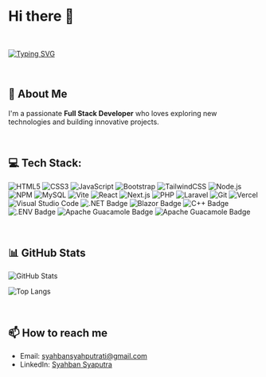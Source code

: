 # Hi there 👋

<br>

[![Typing SVG](https://readme-typing-svg.demolab.com?font=Poppins&weight=700&size=36&pause=1000&color=F7D71D&center=true&vCenter=true&width=1000&lines=I'm+Syahban+Syaputra;Welcome+To+My+GitHub+Profile!;I'm+Web+Developer+Enthusiast+%F0%9F%92%BB)](https://git.io/typing-svg)

<br>

## 🚀 About Me
I'm a passionate **Full Stack Developer** who loves exploring new technologies and building innovative projects. 

<br>

## 💻 Tech Stack:
![HTML5](https://img.shields.io/badge/HTML5-E34F26?style=for-the-badge&logo=html5&logoColor=white)
![CSS3](https://img.shields.io/badge/CSS3-1572B6?style=for-the-badge&logo=css3&logoColor=white)
![JavaScript](https://img.shields.io/badge/JavaScript-F7DF1E?style=for-the-badge&logo=javascript&logoColor=black)
![Bootstrap](https://img.shields.io/badge/Bootstrap-563D7C?style=for-the-badge&logo=bootstrap&logoColor=white)
![TailwindCSS](https://img.shields.io/badge/TailwindCSS-38B2AC?style=for-the-badge&logo=tailwind-css&logoColor=white)
![Node.js](https://img.shields.io/badge/Node.js-339933?style=for-the-badge&logo=node.js&logoColor=white)
![NPM](https://img.shields.io/badge/NPM-CB3837?style=for-the-badge&logo=npm&logoColor=white)
![MySQL](https://img.shields.io/badge/MySQL-4479A1?style=for-the-badge&logo=mysql&logoColor=white)
![Vite](https://img.shields.io/badge/Vite-646CFF?style=for-the-badge&logo=vite&logoColor=white)
![React](https://img.shields.io/badge/React-61DAFB?style=for-the-badge&logo=react&logoColor=white)
![Next.js](https://img.shields.io/badge/Next.js-000000?style=for-the-badge&logo=next.js&logoColor=white)
![PHP](https://img.shields.io/badge/PHP-777BB4?style=for-the-badge&logo=php&logoColor=white)
![Laravel](https://img.shields.io/badge/Laravel-FF2D20?style=for-the-badge&logo=laravel&logoColor=white)
![Git](https://img.shields.io/badge/Git-F05032?style=for-the-badge&logo=git&logoColor=white)
![Vercel](https://img.shields.io/badge/Vercel-000000?style=for-the-badge&logo=vercel&logoColor=white)
![Visual Studio Code](https://img.shields.io/badge/Visual%20Studio%20Code-007ACC?style=for-the-badge&logo=visual-studio-code&logoColor=white)
![.NET Badge](https://img.shields.io/badge/.NET-512BD4?logo=dotnet&logoColor=fff&style=flat)
![Blazor Badge](https://img.shields.io/badge/Blazor-512BD4?wlogo=blazor&logoColor=fff&style=flat)
![C++ Badge](https://img.shields.io/badge/C%2B%2B-00599C?logo=cplusplus&logoColor=fff&style=flat)
![.ENV Badge](https://img.shields.io/badge/.ENV-ECD53F?logo=dotenv&logoColor=000&&style=flat)
![Apache Guacamole Badge](https://img.shields.io/badge/Apache%20Guacamole-578B34?logo=apacheguacamole&logoColor=fff&style=flat)
![Apache Guacamole Badge](https://img.shields.io/badge/Apache%20Guacamole-578B34?logo=apacheguacamole&logoColor=fff&style=flat-square)


<br>

## 📊 GitHub Stats
![GitHub Stats](https://github-readme-stats.vercel.app/api?username=syahban-afk&show_icons=true&theme=dark)

![Top Langs](https://github-readme-stats.vercel.app/api/top-langs/?username=syahban-afk&layout=compact&theme=dark)

<br>

## 📫 How to reach me
- Email: [syahbansyahputrati@gmail.com](mailto:syahbansyahputrati@gmail.com)
- LinkedIn: [Syahban Syaputra](https://www.linkedin.com/in/syahban-syahputra-6b63bb333/)
